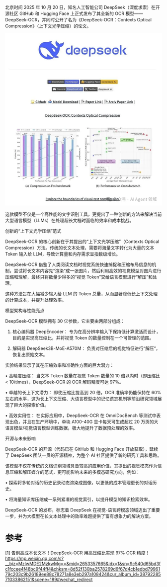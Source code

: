 北京时间 2025 年 10 月 20 日，知名人工智能公司 DeepSeek（深度求索）在开源社区 GitHub 和 Hugging Face 上正式发布了其全新的 OCR 模型——DeepSeek-OCR，并同时公开了名为《DeepSeek-OCR：Contexts Optical Compression》（上下文光学压缩）的论文。

![](.08_deepseek_ocr_images/435fa822.png)

这款模型不仅是一个高性能的文字识别工具，更提出了一种创新的方法来解决当前大型语言模型（LLMs）在处理超长文档时面临的效率和成本挑战。

创新的“上下文光学压缩”范式

DeepSeek-OCR 的核心创新在于其提出的“上下文光学压缩”（Contexts Optical Compression）方法。传统的长文本处理，需要将海量文字转化为大量的文本 Token 输入给 LLM，导致计算量和内存需求呈指数级增长。

DeepSeek-OCR 借鉴了人类阅读文档时视觉系统快速捕捉和压缩布局信息的机制，尝试将长文本内容先“渲染”成一张图片，然后利用高效的视觉模型对图片进行压缩和理解，最终只将数量少得多的“视觉 Token”交给语言模型进行“解压”和处理。

这种方法旨在大幅减少输入给 LLM 的 Token 总量，从而显著降低长上下文处理的计算成本，并提升处理效率。

模型架构与性能亮点

DeepSeek-OCR 模型拥有 30 亿参数，它主要由两部分组成：

1. 核心编码器 DeepEncoder： 专为在高分辨率输入下保持低计算激活而设计，目的是实现高压缩比，并将视觉 Token 的数量控制在一个可管理的范围。

2. 解码器 DeepSeek3B-MoE-A570M： 负责对压缩后的视觉特征进行“解压”，恢复出原始文本。



实验结果显示了其在压缩效率和准确性方面的巨大潜力：

• 高精度压缩： 当文本 Token 数量在视觉 Token 数量的 10 倍以内时（即压缩比 < 10\times），DeepSeek-OCR 的 OCR 解码精度可达 97%。

• 卓越的长上下文潜力： 即使压缩比提高到 20 倍，OCR 准确率仍能保持在 60% 左右的水平，这为长上下文压缩、大语言模型中的记忆遗忘机制等前沿研究领域展现了巨大的探索价值。

• 高效实用性： 在实际应用中，DeepSeek-OCR 在 OmniDocBench 等测试中表现出色，并且在生产环境中，单块 A100-40G 显卡每天可生成超过 20 万页的大语言模型/视觉语言模型训练数据，极大地提升了数据预处理的效率。

开源与未来影响

DeepSeek-OCR 的开源（代码已在 GitHub 和 Hugging Face 开放获取），延续了 DeepSeek 团队一贯的开源精神，为整个 AI 社区提供了新的研究工具和思路。

该模型不仅在传统的文档识别领域具备较高的应用价值，其提出的视觉模态作为信息压缩和解压媒介的范式，更可能影响未来的多模态研究方向，例如：

• 探索将多轮对话的历史记录动态渲染成图像，以更低的成本管理更长的对话历史。

• 将海量知识库压缩成一系列紧凑的视觉索引，以提升模型的知识检索效率。



DeepSeek-OCR 的发布，标志着 DeepSeek 在视觉-语言跨模态领域迈出了重要一步，并为大模型在长文本处理中的效率难题提供了富有想象力的解决方案。

# 参考

[1] 告别高成本长文本！DeepSeek-OCR 用高压缩比实现 97% OCR 精度！https://mp.weixin.qq.com/s?__biz=MzIwMDE2MzkwMg==&mid=2653357665&idx=1&sn=9c540d65bd3fc1fccee4f48bc9f44ff4&chksm=8d52f130ba2578269d6f67d4cb1edbd7996179c203c9b26189ee88c78271a8e3eb297a108424&cur_album_id=3879228571033862151&scene=189#wechat_redirect